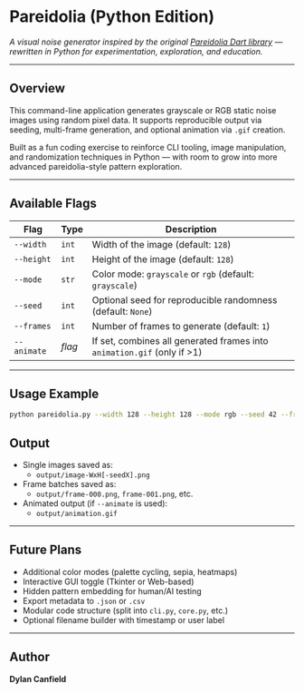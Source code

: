 # Pareidolia (Python Edition)

_A visual noise generator inspired by the original [Pareidolia Dart library](https://github.com/tytydraco/pareidolia) — rewritten in Python for experimentation, exploration, and education._

---

## Overview

This command-line application generates grayscale or RGB static noise images using random pixel data. It supports reproducible output via seeding, multi-frame generation, and optional animation via `.gif` creation.

Built as a fun coding exercise to reinforce CLI tooling, image manipulation, and randomization techniques in Python — with room to grow into more advanced pareidolia-style pattern exploration.

---

## Available Flags

| Flag         | Type    | Description                                                                 |
|--------------|---------|-----------------------------------------------------------------------------|
| `--width`    | `int`   | Width of the image (default: `128`)                                        |
| `--height`   | `int`   | Height of the image (default: `128`)                                       |
| `--mode`     | `str`   | Color mode: `grayscale` or `rgb` (default: `grayscale`)                     |
| `--seed`     | `int`   | Optional seed for reproducible randomness (default: `None`)                |
| `--frames`   | `int`   | Number of frames to generate (default: `1`)                                 |
| `--animate`  | *flag*  | If set, combines all generated frames into `animation.gif` (only if >1)     |

---

## Usage Example

```bash
python pareidolia.py --width 128 --height 128 --mode rgb --seed 42 --frames 1 --animate
```



## Output

- Single images saved as:
    - `output/image-WxH[-seedX].png`
- Frame batches saved as:
    - `output/frame-000.png`, `frame-001.png`, etc.
- Animated output (if `--animate` is used):
    - `output/animation.gif`

---

## Future Plans

- Additional color modes (palette cycling, sepia, heatmaps)
- Interactive GUI toggle (Tkinter or Web-based)
- Hidden pattern embedding for human/AI testing
- Export metadata to `.json` or `.csv`
- Modular code structure (split into `cli.py`, `core.py`, etc.)
- Optional filename builder with timestamp or user label

---

## Author
**Dylan Canfield**


